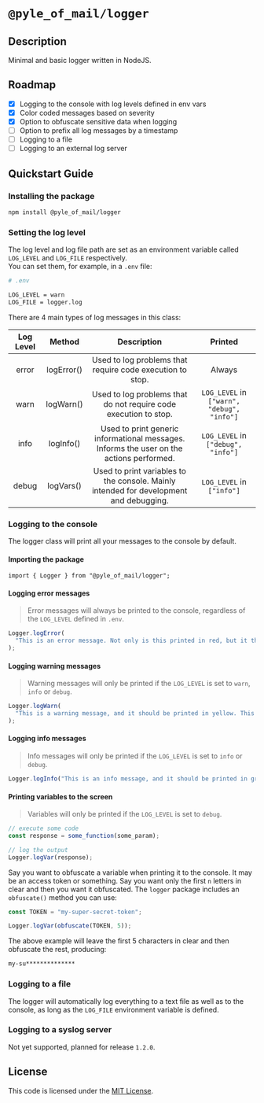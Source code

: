 # `@pyle_of_mail/logger`

## Description

Minimal and basic logger written in NodeJS.

## Roadmap

- [x] Logging to the console with log levels defined in env vars
- [x] Color coded messages based on severity
- [x] Option to obfuscate sensitive data when logging
- [ ] Option to prefix all log messages by a timestamp
- [ ] Logging to a file
- [ ] Logging to an external log server

## Quickstart Guide

### Installing the package

```bash
npm install @pyle_of_mail/logger
```

### Setting the log level

The log level and log file path are set as an environment variable called `LOG_LEVEL` and `LOG_FILE` respectively.  
You can set them, for example, in a `.env` file:

```bash
# .env

LOG_LEVEL = warn
LOG_FILE = logger.log
```

There are 4 main types of log messages in this class:

| Log Level |   Method   |                                       Description                                        |                  Printed                   |
| :-------: | :--------: | :--------------------------------------------------------------------------------------: | :----------------------------------------: |
|   error   | logError() |                Used to log problems that require code execution to stop.                 |                   Always                   |
|   warn    | logWarn()  |             Used to log problems that do not require code execution to stop.             | `LOG_LEVEL` in `["warn", "debug", "info"]` |
|   info    | logInfo()  | Used to print generic informational messages. Informs the user on the actions performed. |     `LOG_LEVEL` in `["debug", "info"]`     |
|   debug   | logVars()  |  Used to print variables to the console. Mainly intended for development and debugging.  |         `LOG_LEVEL` in `["info"]`          |

### Logging to the console

The logger class will print all your messages to the console by default.

#### Importing the package

```node
import { Logger } from "@pyle_of_mail/logger";
```

#### Logging error messages

> Error messages will always be printed to the console, regardless of the `LOG_LEVEL` defined in `.env`.

```javascript
Logger.logError(
  "This is an error message. Not only is this printed in red, but it throws an error and stops code execution."
);
```

#### Logging warning messages

> Warning messages will only be printed if the `LOG_LEVEL` is set to `warn`, `info` or `debug`.

```javascript
Logger.logWarn(
  "This is a warning message, and it should be printed in yellow. This probably means something went wrong, but not wrong enough as to quit execution."
);
```

#### Logging info messages

> Info messages will only be printed if the `LOG_LEVEL` is set to `info` or `debug`.

```javascript
Logger.logInfo("This is an info message, and it should be printed in green.");
```

#### Printing variables to the screen

> Variables will only be printed if the `LOG_LEVEL` is set to `debug`.

```javascript
// execute some code
const response = some_function(some_param);

// log the output
Logger.logVar(response);
```

Say you want to obfuscate a variable when printing it to the console. It may be an access token or something. Say you want only the first `n` letters in clear and then you want it obfuscated. The `logger` package includes an `obfuscate()` method you can use:

```javascript
const TOKEN = "my-super-secret-token";

Logger.logVar(obfuscate(TOKEN, 5));
```

The above example will leave the first 5 characters in clear and then obfuscate the rest, producing:

```bash
my-su**************
```

### Logging to a file

The logger will automatically log everything to a text file as well as to the console, as long as the `LOG_FILE` environment variable is defined.

### Logging to a syslog server

Not yet supported, planned for release `1.2.0`.

## License

This code is licensed under the [MIT License](./LICENSE).
